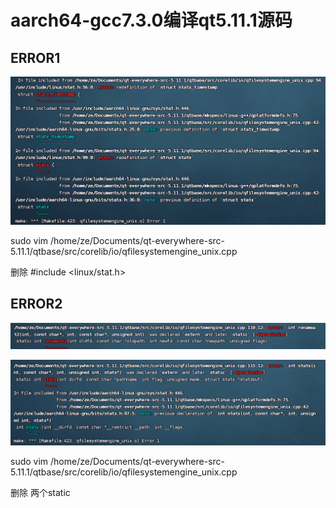 # aarch64-gcc7.3.0编译qt5.11.1源码



## ERROR1

![image-20240106203045519](aarch64-gcc7.3.0编译qt5.11.1源码.assets/image-20240106203045519.png)

 sudo vim  /home/ze/Documents/qt-everywhere-src-5.11.1/qtbase/src/corelib/io/qfilesystemengine_unix.cpp   

删除   #include <linux/stat.h>



## ERROR2

![image-20240106203152275](aarch64-gcc7.3.0编译qt5.11.1源码.assets/image-20240106203152275.png)

![image-20240106203213705](aarch64-gcc7.3.0编译qt5.11.1源码.assets/image-20240106203213705.png)

 sudo vim /home/ze/Documents/qt-everywhere-src-5.11.1/qtbase/src/corelib/io/qfilesystemengine_unix.cpp

删除 两个static

